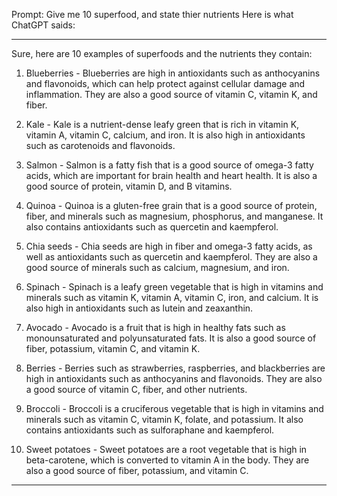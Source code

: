 
Prompt: Give me 10 superfood, and state thier nutrients
Here is what ChatGPT saids:

---
Sure, here are 10 examples of superfoods and the nutrients they contain:

1.  Blueberries - Blueberries are high in antioxidants such as anthocyanins and flavonoids, which can help protect against cellular damage and inflammation. They are also a good source of vitamin C, vitamin K, and fiber.
    
2.  Kale - Kale is a nutrient-dense leafy green that is rich in vitamin K, vitamin A, vitamin C, calcium, and iron. It is also high in antioxidants such as carotenoids and flavonoids.
    
3.  Salmon - Salmon is a fatty fish that is a good source of omega-3 fatty acids, which are important for brain health and heart health. It is also a good source of protein, vitamin D, and B vitamins.
    
4.  Quinoa - Quinoa is a gluten-free grain that is a good source of protein, fiber, and minerals such as magnesium, phosphorus, and manganese. It also contains antioxidants such as quercetin and kaempferol.
    
5.  Chia seeds - Chia seeds are high in fiber and omega-3 fatty acids, as well as antioxidants such as quercetin and kaempferol. They are also a good source of minerals such as calcium, magnesium, and iron.
    
6.  Spinach - Spinach is a leafy green vegetable that is high in vitamins and minerals such as vitamin K, vitamin A, vitamin C, iron, and calcium. It is also high in antioxidants such as lutein and zeaxanthin.
    
7.  Avocado - Avocado is a fruit that is high in healthy fats such as monounsaturated and polyunsaturated fats. It is also a good source of fiber, potassium, vitamin C, and vitamin K.
    
8.  Berries - Berries such as strawberries, raspberries, and blackberries are high in antioxidants such as anthocyanins and flavonoids. They are also a good source of vitamin C, fiber, and other nutrients.
    
9.  Broccoli - Broccoli is a cruciferous vegetable that is high in vitamins and minerals such as vitamin C, vitamin K, folate, and potassium. It also contains antioxidants such as sulforaphane and kaempferol.
    
10.  Sweet potatoes - Sweet potatoes are a root vegetable that is high in beta-carotene, which is converted to vitamin A in the body. They are also a good source of fiber, potassium, and vitamin C.
---
